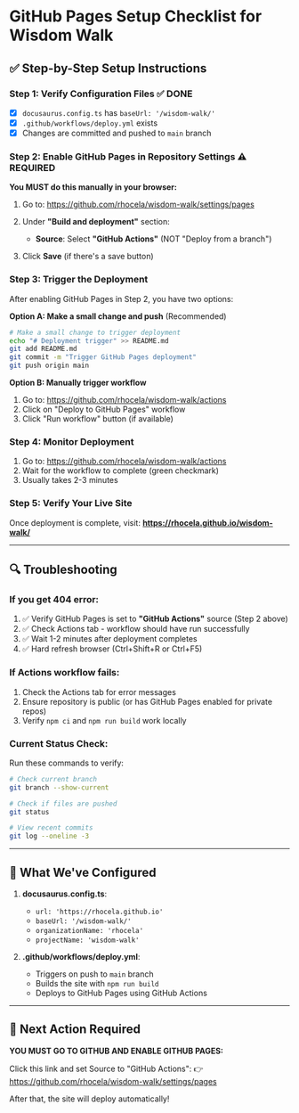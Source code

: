 # GitHub Pages Setup Checklist for Wisdom Walk

## ✅ Step-by-Step Setup Instructions

### Step 1: Verify Configuration Files ✅ DONE
- [x] `docusaurus.config.ts` has `baseUrl: '/wisdom-walk/'` 
- [x] `.github/workflows/deploy.yml` exists
- [x] Changes are committed and pushed to `main` branch

### Step 2: Enable GitHub Pages in Repository Settings ⚠️ REQUIRED

**You MUST do this manually in your browser:**

1. Go to: https://github.com/rhocela/wisdom-walk/settings/pages

2. Under **"Build and deployment"** section:
   - **Source**: Select **"GitHub Actions"** (NOT "Deploy from a branch")
   
3. Click **Save** (if there's a save button)

### Step 3: Trigger the Deployment

After enabling GitHub Pages in Step 2, you have two options:

**Option A: Make a small change and push** (Recommended)
```bash
# Make a small change to trigger deployment
echo "# Deployment trigger" >> README.md
git add README.md
git commit -m "Trigger GitHub Pages deployment"
git push origin main
```

**Option B: Manually trigger workflow**
1. Go to: https://github.com/rhocela/wisdom-walk/actions
2. Click on "Deploy to GitHub Pages" workflow
3. Click "Run workflow" button (if available)

### Step 4: Monitor Deployment

1. Go to: https://github.com/rhocela/wisdom-walk/actions
2. Wait for the workflow to complete (green checkmark)
3. Usually takes 2-3 minutes

### Step 5: Verify Your Live Site

Once deployment is complete, visit:
**https://rhocela.github.io/wisdom-walk/**

---

## 🔍 Troubleshooting

### If you get 404 error:
1. ✅ Verify GitHub Pages is set to **"GitHub Actions"** source (Step 2 above)
2. ✅ Check Actions tab - workflow should have run successfully
3. ✅ Wait 1-2 minutes after deployment completes
4. ✅ Hard refresh browser (Ctrl+Shift+R or Ctrl+F5)

### If Actions workflow fails:
1. Check the Actions tab for error messages
2. Ensure repository is public (or has GitHub Pages enabled for private repos)
3. Verify `npm ci` and `npm run build` work locally

### Current Status Check:
Run these commands to verify:
```bash
# Check current branch
git branch --show-current

# Check if files are pushed
git status

# View recent commits
git log --oneline -3
```

---

## 📝 What We've Configured

1. **docusaurus.config.ts**: 
   - `url: 'https://rhocela.github.io'`
   - `baseUrl: '/wisdom-walk/'`
   - `organizationName: 'rhocela'`
   - `projectName: 'wisdom-walk'`

2. **.github/workflows/deploy.yml**: 
   - Triggers on push to `main` branch
   - Builds the site with `npm run build`
   - Deploys to GitHub Pages using GitHub Actions

---

## 🎯 Next Action Required

**YOU MUST GO TO GITHUB AND ENABLE GITHUB PAGES:**

Click this link and set Source to "GitHub Actions":
👉 https://github.com/rhocela/wisdom-walk/settings/pages

After that, the site will deploy automatically!
